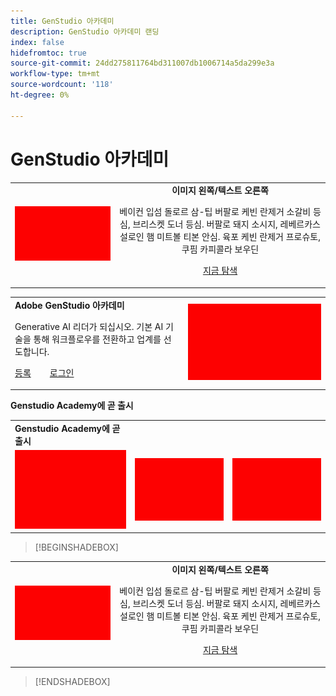 ```yaml
---
title: GenStudio 아카데미
description: GenStudio 아카데미 랜딩
index: false
hidefromtoc: true
source-git-commit: 24dd275811764bd311007db1006714a5da299e3a
workflow-type: tm+mt
source-wordcount: '118'
ht-degree: 0%

---
```


# GenStudio 아카데미


<table>
 <tr style= "border: 0;">
  <td><img src="./assets/medium.png"></td>
  <td align="center"> <strong>이미지 왼쪽/텍스트 오른쪽</strong><p> 베이컨 입섬 돌로르 삼-팁 버팔로 케빈 란제거 소갈비 등심, 브리스켓 도너 등심. 버팔로 돼지 소시지, 레베르카스 설로인 햄 미트볼 티본 안심. 육포 케빈 란제거 프로슈토, 쿠핌 카피콜라 보우딘 <p><a href="https://business.adobe.com/products/genstudio.htmlL" rel="noreferrer" target="_blank" class="spectrum-Button spectrum-Button--fill spectrum-Button--accent spectrum-Button--sizeM"><span class="spectrum-Button-label has-no-wrap">지금 탐색</span></a></td>
 </tr>
</table>

<table>
 <tr style= "border: 0;">
  <td> <strong>Adobe GenStudio 아카데미</strong><p> Generative AI 리더가 되십시오. 기본 AI 기술을 통해 워크플로우를 전환하고 업계를 선도합니다. <p><a href="https://business.adobe.com/products/genstudio.htmlL" rel="noreferrer" target="_blank" class="spectrum-Button spectrum-Button--fill spectrum-Button--accent spectrum-Button--sizeM"><span class="spectrum-Button-label has-no-wrap">등록</span></a>          <a href="https://business.adobe.com/products/genstudio.htmlL" rel="noreferrer" target="_blank" class="spectrum-Button spectrum-Button--fill spectrum-Button--accent spectrum-Button--sizeM"><span class="spectrum-Button-label has-no-wrap">로그인</span></a></td>
  <td><img src="./assets/medium.png"></td>
 </tr>
</table>

**Genstudio Academy에 곧 출시**
<table>
 <tr style= "border: 0;colspan: 2;">
  <td> <strong>Genstudio Academy에 곧 출시</strong></td>
 </tr> 
 <tr> 
    <td align="left"><img src="./assets/small.png"></td>
    <td align="center"><img src="./assets/small.png"></td>
    <td align="right"><img src="./assets/small.png"></td>
 </tr>
</table>

>[!BEGINSHADEBOX]

<table>
 <tr style= "border: 0;">
  <td><img src="./assets/medium.png"></td>
  <td align="center"> <strong>이미지 왼쪽/텍스트 오른쪽</strong><p> 베이컨 입섬 돌로르 삼-팁 버팔로 케빈 란제거 소갈비 등심, 브리스켓 도너 등심. 버팔로 돼지 소시지, 레베르카스 설로인 햄 미트볼 티본 안심. 육포 케빈 란제거 프로슈토, 쿠핌 카피콜라 보우딘 <p><a href="https://business.adobe.com/products/genstudio.htmlL" rel="noreferrer" target="_blank" class="spectrum-Button spectrum-Button--fill spectrum-Button--accent spectrum-Button--sizeM"><span class="spectrum-Button-label has-no-wrap">지금 탐색</span></a></td>
 </tr>
</table>

>[!ENDSHADEBOX]